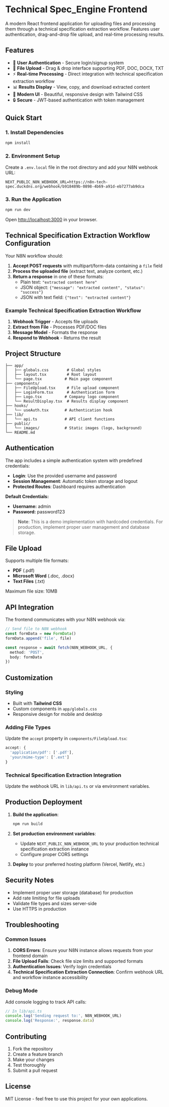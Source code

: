 # Technical Spec_Engine Frontend

A modern React frontend application for uploading files and processing them through a technical specification extraction workflow. Features user authentication, drag-and-drop file upload, and real-time processing results.

## Features

- 🔐 **User Authentication** - Secure login/signup system
- 📁 **File Upload** - Drag & drop interface supporting PDF, DOC, DOCX, TXT
- ⚡ **Real-time Processing** - Direct integration with technical specification extraction workflow
- 📊 **Results Display** - View, copy, and download extracted content
- 🎨 **Modern UI** - Beautiful, responsive design with Tailwind CSS
- 🔒 **Secure** - JWT-based authentication with token management

## Quick Start

### 1. Install Dependencies

```bash
npm install
```

### 2. Environment Setup

Create a `.env.local` file in the root directory and add your N8N webhook URL:

```env
NEXT_PUBLIC_N8N_WEBHOOK_URL=https://n8n-tech-spec.duckdns.org/webhook/b918489b-0898-4b69-a91d-eb7277ab9dca
```

### 3. Run the Application

```bash
npm run dev
```

Open [http://localhost:3000](http://localhost:3000) in your browser.

## Technical Specification Extraction Workflow Configuration

Your N8N workflow should:

1. **Accept POST requests** with multipart/form-data containing a `file` field
2. **Process the uploaded file** (extract text, analyze content, etc.)
3. **Return a response** in one of these formats:
   - Plain text: `"extracted content here"`
   - JSON object: `{"message": "extracted content", "status": "success"}`
   - JSON with text field: `{"text": "extracted content"}`

### Example Technical Specification Extraction Workflow

1. **Webhook Trigger** - Accepts file uploads
2. **Extract from File** - Processes PDF/DOC files 
3. **Message Model** - Formats the response
4. **Respond to Webhook** - Returns the result

## Project Structure

```
├── app/
│   ├── globals.css        # Global styles
│   ├── layout.tsx         # Root layout
│   └── page.tsx          # Main page component
├── components/
│   ├── FileUpload.tsx     # File upload component
│   ├── LoginForm.tsx      # Authentication form
│   ├── Logo.tsx          # Company logo component
│   └── ResultDisplay.tsx  # Results display component
├── hooks/
│   └── useAuth.tsx       # Authentication hook
├── lib/
│   └── api.ts            # API client functions
├── public/
│   └── images/           # Static images (logo, background)
└── README.md
```

## Authentication

The app includes a simple authentication system with predefined credentials:

- **Login**: Use the provided username and password
- **Session Management**: Automatic token storage and logout
- **Protected Routes**: Dashboard requires authentication

**Default Credentials:**
- **Username:** admin
- **Password:** password123

> **Note**: This is a demo implementation with hardcoded credentials. For production, implement proper user management and database storage.

## File Upload

Supports multiple file formats:
- **PDF** (.pdf)
- **Microsoft Word** (.doc, .docx)
- **Text Files** (.txt)

Maximum file size: 10MB

## API Integration

The frontend communicates with your N8N webhook via:

```typescript
// Send file to N8N webhook
const formData = new FormData()
formData.append('file', file)

const response = await fetch(N8N_WEBHOOK_URL, {
  method: 'POST',
  body: formData
})
```

## Customization

### Styling
- Built with **Tailwind CSS**
- Custom components in `app/globals.css`
- Responsive design for mobile and desktop

### Adding File Types
Update the `accept` property in `components/FileUpload.tsx`:

```typescript
accept: {
  'application/pdf': ['.pdf'],
  'your/mime-type': ['.ext']
}
```

### Technical Specification Extraction Integration
Update the webhook URL in `lib/api.ts` or via environment variables.

## Production Deployment

1. **Build the application**:
   ```bash
   npm run build
   ```

2. **Set production environment variables**:
   - Update `NEXT_PUBLIC_N8N_WEBHOOK_URL` to your production technical specification extraction instance
   - Configure proper CORS settings

3. **Deploy** to your preferred hosting platform (Vercel, Netlify, etc.)

## Security Notes

- Implement proper user storage (database) for production
- Add rate limiting for file uploads
- Validate file types and sizes server-side
- Use HTTPS in production

## Troubleshooting

### Common Issues

1. **CORS Errors**: Ensure your N8N instance allows requests from your frontend domain
2. **File Upload Fails**: Check file size limits and supported formats
3. **Authentication Issues**: Verify login credentials
4. **Technical Specification Extraction Connection**: Confirm webhook URL and workflow instance accessibility

### Debug Mode

Add console logging to track API calls:

```typescript
// In lib/api.ts
console.log('Sending request to:', N8N_WEBHOOK_URL)
console.log('Response:', response.data)
```

## Contributing

1. Fork the repository
2. Create a feature branch
3. Make your changes
4. Test thoroughly
5. Submit a pull request

## License

MIT License - feel free to use this project for your own applications.
